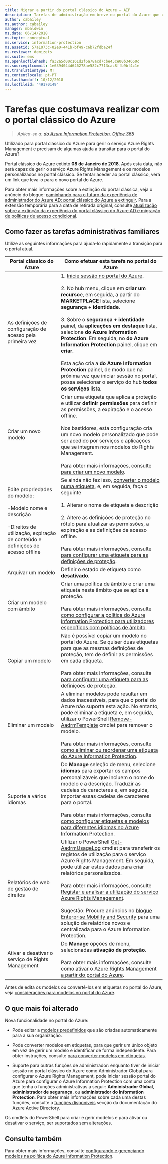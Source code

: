 ```yaml
---
title: Migrar a partir do portal clássico do Azure – AIP
description: Tarefas de administração em breve no portal do Azure que utilizou para fazer no portal clássico do Azure
author: cabailey
ms.author: cabailey
manager: mbaldwin
ms.date: 06/14/2018
ms.topic: conceptual
ms.service: information-protection
ms.assetid: 57a1073c-02e0-441b-bf49-c6b72fdba24f
ms.reviewer: demizets
ms.suite: ems
ms.openlocfilehash: fa32a5d00c161d2f6a78acd7cbe45ce00b34660c
ms.sourcegitcommit: 1e6394044d646278ae582c7713cac8ffb9bf4c1e
ms.translationtype: MT
ms.contentlocale: pt-PT
ms.lasthandoff: 10/12/2018
ms.locfileid: "49170149"
---
```

# <a name="tasks-that-you-used-to-do-with-the-azure-classic-portal"></a>Tarefas que costumava realizar com o portal clássico do Azure

>*Aplica-se a: [do Azure Information Protection](https://azure.microsoft.com/pricing/details/information-protection), [Office 365](http://download.microsoft.com/download/E/C/F/ECF42E71-4EC0-48FF-AA00-577AC14D5B5C/Azure_Information_Protection_licensing_datasheet_EN-US.pdf)*

Utilizado para portal clássico do Azure para gerir o serviço Azure Rights Management e precisam de algumas ajuda a transitar para o portal do Azure?

Portal clássico do Azure extinto **08 de Janeiro de 2018**. Após esta data, não será capaz de gerir o serviço Azure Rights Management e os modelos personalizados no portal clássico. Se tentar aceder ao portal clássico, verá um link que leva-o para o novo portal do Azure.

Para obter mais informações sobre a extinção do portal clássica, veja o anúncio do blogue: [caminhando para o futuro da experiência de administrador do Azure AD: portal clássico do Azure a extinguir](https://cloudblogs.microsoft.com/enterprisemobility/2017/09/18/marching-into-the-future-of-the-azure-ad-admin-experience-retiring-the-azure-classic-portal/). Para a extensão temporária para a data de retirada original, consulte [atualização sobre a extinção da experiência do portal clássico do Azure AD e migração de políticas de acesso condicional](https://cloudblogs.microsoft.com/enterprisemobility/2017/11/29/update-on-retirement-of-azure-ad-classic-portal-experience-and-migration-of-conditional-access-policies/).

## <a name="how-to-do-your-familiar-admin-tasks"></a>Como fazer as tarefas administrativas familiares

Utilize as seguintes informações para ajudá-lo rapidamente a transição para o portal atual.

|Portal clássico do Azure|Como efetuar esta tarefa no portal do Azure
|-----------|--------------------|
|As definições de configuração de acesso pela primeira vez|1. [Inicie sessão no portal do Azure](configure-policy.md#signing-in-to-the-azure-portal).<br /><br />2. No hub menu, clique em **criar um recurso**e, em seguida, a partir do **MARKETPLACE** lista, selecione **segurança + identidade**.<br /><br />3. Sobre o **segurança + identidade** painel, da **aplicações em destaque** lista, selecione **do Azure Information Protection**. Em seguida, no **do Azure Information Protection** painel, clique em **criar**.<br /><br />Esta ação cria a **do Azure Information Protection** painel, de modo que na próxima vez que iniciar sessão no portal, possa selecionar o serviço do hub **todos os serviços** lista.
|Criar um novo modelo|Criar uma etiqueta que aplica a proteção e utilizar **definir permissões** para definir as permissões, a expiração e o acesso offline. <br /><br />Nos bastidores, esta configuração cria um novo modelo personalizado que pode ser acedido por serviços e aplicações que se integram nos modelos do Rights Management.<br /><br />Para obter mais informações, consulte [para criar um novo modelo](configure-policy-templates.md#to-create-a-new-template).
|Edite propriedades do modelo: <br /><br />-Modelo nome e descrição<br /><br />-Direitos de utilização, expiração de conteúdo e definições de acesso offline|Se ainda não fez isso, [converter o modelo numa etiqueta](configure-policy-templates.md#to-convert-templates-to-labels), e, em seguida, faça o seguinte<br /><br />1. Alterar o nome de etiqueta e descrição<br /><br />2. Altere as definições de proteção no rótulo para atualizar as permissões, a expiração e as definições de acesso offline.<br /><br />Para obter mais informações, consulte [para configurar uma etiqueta para as definições de proteção](configure-policy-protection.md#to-configure-a-label-for-protection-settings).
|Arquivar um modelo|Definir o estado de etiqueta como **desativado**.
|Criar um modelo com âmbito|Criar uma política de âmbito e criar uma etiqueta neste âmbito que se aplica a proteção. <br /><br />Para obter mais informações, consulte [como configurar a política do Azure Information Protection para utilizadores específicos com políticas de âmbito](configure-policy-scope.md).
|Copiar um modelo|Não é possível copiar um modelo no portal do Azure. Se quiser duas etiquetas para que as mesmas definições de proteção, tem de definir as permissões em cada etiqueta. <br /><br />Para obter mais informações, consulte [para configurar uma etiqueta para as definições de proteção](configure-policy-protection.md#to-configure-a-label-for-protection-settings).
|Eliminar um modelo|A eliminar modelos pode resultar em dados inacessíveis, para que o portal do Azure não suporta esta ação. No entanto, pode eliminar a etiqueta e, em seguida, utilizar o PowerShell [Remove-AadrmTemplate](/powershell/module/aadrm/remove-aadrmtemplate) cmdlet para remover o modelo. <br /><br />Para obter mais informações, consulte [como eliminar ou reordenar uma etiqueta do Azure Information Protection](configure-policy-delete-reorder.md).
|Suporte a vários idiomas|Do **Manage** seleção de menu, selecione **idiomas** para exportar os campos personalizáveis que incluem o nome do modelo e a descrição. Traduzir as cadeias de caracteres e, em seguida, importar essas cadeias de caracteres para o portal. <br /><br />Para obter mais informações, consulte [como configurar etiquetas e modelos para diferentes idiomas no Azure Information Protection](configure-policy-languages.md).
|Relatórios de web de gestão de direitos|Utilizar o PowerShell [Get-AadrmUsageLog](/powershell/module/aadrm/Get-AadrmUsageLog) cmdlet para transferir os registos de utilização para o serviço Azure Rights Management. Em seguida, pode utilizar estes dados para criar relatórios personalizados. <br /><br />Para obter mais informações, consulte [Registar e analisar a utilização do serviço Azure Rights Management](log-analyze-usage.md).<br /><br />Sugestão: Procure anúncios no [blogue Enterprise Mobility and Security](https://cloudblogs.microsoft.com/enterprisemobility/?product=azure-information-protection) para uma solução de relatórios novos e centralizada para o Azure Information Protection.
|Ativar e desativar o serviço de Rights Management|Do **Manage** opções de menu, selecionadas **ativação de proteção**.<br /><br />Para obter mais informações, consulte [como ativar o Azure Rights Management a partir do portal do Azure](activate-azure.md).

Antes de edita os modelos ou convertê-los em etiquetas no portal do Azure, veja [considerações para modelos no portal do Azure](configure-policy-templates.md#considerations-for-templates-in-the-azure-portal).


## <a name="what-else-has-changed"></a>O que mais foi alterado

Nova funcionalidade no portal do Azure:

- Pode editar a [modelos predefinidos](configure-policy-templates.md#default-templates) que são criadas automaticamente para a sua organização.

- Pode converter modelos em etiquetas, para que gerir um único objeto em vez de gerir um modelo e identificar de forma independente. Para obter instruções, consulte [para converter modelos em etiquetas](configure-policy-templates.md#to-convert-templates-to-labels).

- Suporte para outras funções de administrador: enquanto tiver de iniciar sessão no portal clássico do Azure como Administrador Global para configurar o Azure Rights Management, pode iniciar sessão portal do Azure para configurar o Azure Information Protection com uma conta que tenha o funções administrativas a seguir: **Administrador Global**, **administrador de segurança**, ou **administrador do Information Protection**. Para obter mais informações sobre cada uma destas funções, consulte a [funções disponíveis](/azure/active-directory/active-directory-assign-admin-roles-azure-portal#available-roles) secção da documentação do Azure Active Directory.

Os cmdlets do PowerShell para criar e gerir modelos e para ativar ou desativar o serviço, ser suportados sem alterações.

## <a name="see-also"></a>Consulte também
Para obter mais informações, consulte [configurando e gerenciando modelos na política do Azure Information Protection](configure-policy-templates.md).

